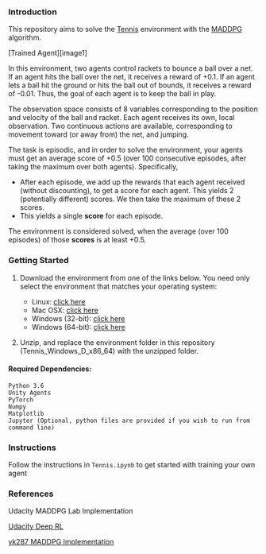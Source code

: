 ### Introduction

This repository aims to solve the [Tennis](https://github.com/Unity-Technologies/ml-agents/blob/master/docs/Learning-Environment-Examples.md#tennis) environment with the [MADDPG](https://arxiv.org/abs/1706.02275) algorithm.

[Trained Agent][image1]

In this environment, two agents control rackets to bounce a ball over a net. If an agent hits the ball over the net, it receives a reward of +0.1.  If an agent lets a ball hit the ground or hits the ball out of bounds, it receives a reward of -0.01.  Thus, the goal of each agent is to keep the ball in play.

The observation space consists of 8 variables corresponding to the position and velocity of the ball and racket. Each agent receives its own, local observation.  Two continuous actions are available, corresponding to movement toward (or away from) the net, and jumping. 

The task is episodic, and in order to solve the environment, your agents must get an average score of +0.5 (over 100 consecutive episodes, after taking the maximum over both agents). Specifically,

- After each episode, we add up the rewards that each agent received (without discounting), to get a score for each agent. This yields 2 (potentially different) scores. We then take the maximum of these 2 scores.
- This yields a single **score** for each episode.

The environment is considered solved, when the average (over 100 episodes) of those **scores** is at least +0.5.

### Getting Started

1. Download the environment from one of the links below.  You need only select the environment that matches your operating system:
    - Linux: [click here](https://s3-us-west-1.amazonaws.com/udacity-drlnd/P3/Tennis/Tennis_Linux.zip)
    - Mac OSX: [click here](https://s3-us-west-1.amazonaws.com/udacity-drlnd/P3/Tennis/Tennis.app.zip)
    - Windows (32-bit): [click here](https://s3-us-west-1.amazonaws.com/udacity-drlnd/P3/Tennis/Tennis_Windows_x86.zip)
    - Windows (64-bit): [click here](https://s3-us-west-1.amazonaws.com/udacity-drlnd/P3/Tennis/Tennis_Windows_x86_64.zip)

2. Unzip, and replace the environment folder in this repository (Tennis_Windows_D_x86_64) with the unzipped folder.

#### Required Dependencies:
    Python 3.6
    Unity Agents
    PyTorch
    Numpy
    Matplotlib
    Jupyter (Optional, python files are provided if you wish to run from command line)
    
### Instructions

Follow the instructions in `Tennis.ipynb` to get started with training your own agent

### References

   Udacity MADDPG Lab Implementation
    
   [Udacity Deep RL](https://github.com/udacity/deep-reinforcement-learning/tree/master/p3_collab-compet)
    
   [yk287 MADDPG Implementation](https://github.com/yk287/MADDPG-Tennis-UnityMLPlatform)